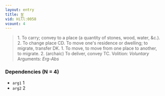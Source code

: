 ```yaml
---
layout: entry
title: སྐྱ་
vid: Hill:0058
vcount: 4
---
```

> 1\. To carry; convey to a place (a quantity of stones, wood, water, &c\.)\. 2\. To change place CD\. To move one's residence or dwelling; to migrate, transfer DK\. 1\. To move, to move from one place to another, to migrate\. 2\. (archaic) To deliver, convey TC\.
> Volition: _Voluntary_
> Arguments: _Erg-Abs_


### Dependencies (N = 4)
* `arg1` 1
* `arg2` 2
